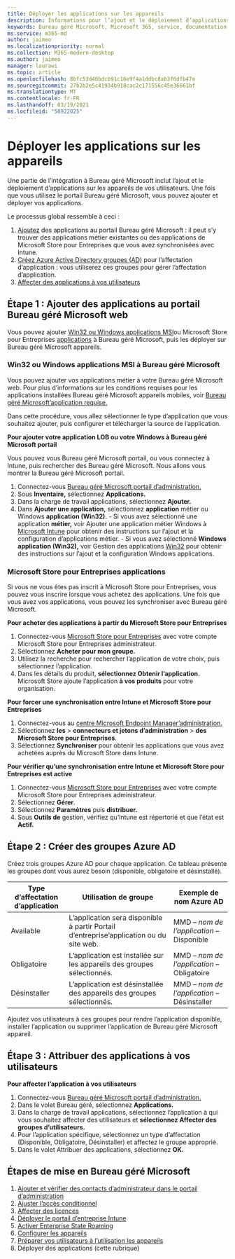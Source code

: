 ```yaml
---
title: Déployer les applications sur les appareils
description: Informations pour l’ajout et le déploiement d’applications sur Bureau géré Microsoft appareils.
keywords: Bureau géré Microsoft, Microsoft 365, service, documentation, applications, applications métier, applications métier
ms.service: m365-md
author: jaimeo
ms.localizationpriority: normal
ms.collection: M365-modern-desktop
ms.author: jaimeo
manager: laurawi
ms.topic: article
ms.openlocfilehash: 8bfc53d46bdcb91c16e9f4a1ddbc8ab3f6dfb47e
ms.sourcegitcommit: 27b2b2e5c41934b918cac2c171556c45e36661bf
ms.translationtype: MT
ms.contentlocale: fr-FR
ms.lasthandoff: 03/19/2021
ms.locfileid: "50922025"
---
```

# <a name="deploy-apps-to-devices"></a>Déployer les applications sur les appareils
Une partie de l’intégration à Bureau géré Microsoft inclut l’ajout et le déploiement d’applications sur les appareils de vos utilisateurs. Une fois que vous utilisez le portail Bureau géré Microsoft, vous pouvez ajouter et déployer vos applications. 

Le processus global ressemble à ceci :
1. [Ajoutez](#1) des applications au portail Bureau géré Microsoft : il peut s’y trouver des applications métier existantes ou des applications de Microsoft Store pour Entreprises que vous avez synchronisées avec Intune. 
2. [Créez Azure Active Directory groupes (AD)](#2) pour l’affectation d’application : vous utiliserez ces groupes pour gérer l’affectation d’application.
3. [Affecter des applications à vos utilisateurs](#3)

<span id="1" />

## <a name="step-1-add-apps-to-microsoft-managed-desktop-portal"></a>Étape 1 : Ajouter des applications au portail Bureau géré Microsoft web
Vous pouvez ajouter [Win32 ou Windows applications MSI](#lob-apps)ou Microsoft Store pour Entreprises [applications](#msfb-apps) à Bureau géré Microsoft, puis les déployer sur Bureau géré Microsoft appareils.

<span id="lob-apps">

###  <a name="win32-or-windows-msi-based-apps-to-microsoft-managed-desktop"></a>Win32 ou Windows applications MSI à Bureau géré Microsoft

Vous pouvez ajouter vos applications métier à votre Bureau géré Microsoft web. Pour plus d’informations sur les conditions requises pour les applications installées Bureau géré Microsoft appareils mobiles, voir [Bureau géré Microsoft’application requise.](../service-description/mmd-app-requirements.md)

Dans cette procédure, vous allez sélectionner le type d’application que vous souhaitez ajouter, puis configurer et télécharger la source de l’application. 

**Pour ajouter votre application LOB ou votre Windows à Bureau géré Microsoft portail**

Vous pouvez vous Bureau géré Microsoft portail, ou vous connectez à Intune, puis rechercher des Bureau géré Microsoft. Nous allons vous montrer la Bureau géré Microsoft portail. 

1.    Connectez-vous [Bureau géré Microsoft portail d’administration.](https://aka.ms/mmdportal) 
2.    Sous **Inventaire,** sélectionnez **Applications.**
3.    Dans la charge de travail applications, sélectionnez **Ajouter.**
4.    Dans **Ajouter une application,** sélectionnez **application** métier ou Windows **application (Win32).**
    - Si vous avez sélectionné une application **métier,** voir Ajouter une application métier Windows à [Microsoft Intune](/intune/lob-apps-windows) pour obtenir des instructions sur l’ajout et la configuration d’applications métier.
    - Si vous avez sélectionné **Windows application (Win32),** voir Gestion des applications [Win32](/intune/apps-win32-app-management) pour obtenir des instructions sur l’ajout et la configuration Windows applications.

<span id="msfb-apps">

### <a name="microsoft-store-for-business-apps"></a>Microsoft Store pour Entreprises applications
Si vous ne vous êtes pas inscrit à Microsoft Store pour Entreprises, vous pouvez vous inscrire lorsque vous achetez des applications. Une fois que vous avez vos applications, vous pouvez les synchroniser avec Bureau géré Microsoft. 

**Pour acheter des applications à partir du Microsoft Store pour Entreprises**

1. Connectez-vous [Microsoft Store pour Entreprises](https://businessstore.microsoft.com) avec votre compte Microsoft Store pour Entreprises administrateur.
2. Sélectionnez **Acheter pour mon groupe.**
3. Utilisez la recherche pour rechercher l’application de votre choix, puis sélectionnez l’application.
4. Dans les détails du produit, **sélectionnez Obtenir l’application.** Microsoft Store ajoute l’application **à vos produits** pour votre organisation.

**Pour forcer une synchronisation entre Intune et Microsoft Store pour Entreprises**
1. Connectez-vous au [centre Microsoft Endpoint Manager’administration.](https://go.microsoft.com/fwlink/?linkid=2109431)
2. Sélectionnez **les**  >  **connecteurs et jetons d’administration**  >  **des Microsoft Store pour Entreprises**.
3. Sélectionnez **Synchroniser** pour obtenir les applications que vous avez achetées auprès du Microsoft Store dans Intune.

**Pour vérifier qu’une synchronisation entre Intune et Microsoft Store pour Entreprises est active**
1. Connectez-vous [Microsoft Store pour Entreprises](https://businessstore.microsoft.com) avec votre compte Microsoft Store pour Entreprises administrateur.
2. Sélectionnez **Gérer**.
3. Sélectionnez **Paramètres** puis **distribuer.**
4. Sous **Outils de** gestion, vérifiez qu’Intune est répertorié et que l’état est **Actif.**  

<span id="2" />

## <a name="step-2-create-azure-ad-groups"></a>Étape 2 : Créer des groupes Azure AD

Créez trois groupes Azure AD pour chaque application. Ce tableau présente les groupes dont vous aurez besoin (disponible, obligatoire et désinstallé). 

Type d’affectation d’application |    Utilisation de groupe    | Exemple de nom Azure AD
--- | --- | ---
Available |  L’application sera disponible à partir Portail d’entreprise’application ou du site web. | MMD – *nom de l’application* – Disponible
Obligatoire |  L’application est installée sur les appareils des groupes sélectionnés. | MMD – *nom de l’application* – Obligatoire
Désinstaller |  L’application est désinstallée des appareils des groupes sélectionnés. | MMD – *nom de l’application* – Désinstaller

Ajoutez vos utilisateurs à ces groupes pour rendre l’application disponible, installer l’application ou supprimer l’application de Bureau géré Microsoft appareil. 

<span id="3" />

## <a name="step-3-assign-apps-to-your-users"></a>Étape 3 : Attribuer des applications à vos utilisateurs

**Pour affecter l’application à vos utilisateurs**

1. Connectez-vous [Bureau géré Microsoft portail d’administration.](https://aka.ms/mmdportal)
2. Dans le volet Bureau géré, sélectionnez **Applications.**
3. Dans la charge de travail applications, sélectionnez l’application à qui vous souhaitez affecter des utilisateurs et **sélectionnez Affecter des groupes d’utilisateurs.**
4. Pour l’application spécifique, sélectionnez un type d’affectation (Disponible, Obligatoire, Désinstaller) et affectez le groupe approprié.
5. Dans le volet Attribuer des applications, sélectionnez **OK.**


## <a name="steps-to-get-started-with-microsoft-managed-desktop"></a>Étapes de mise en Bureau géré Microsoft

1. [Ajouter et vérifier des contacts d’administrateur dans le portail d’administration](add-admin-contacts.md)
2. [Ajuster l’accès conditionnel](conditional-access.md)
3. [Affecter des licences](assign-licenses.md)
4. [Déployer le portail d’entreprise Intune](company-portal.md)
5. [Activer Enterprise State Roaming](enterprise-state-roaming.md)
6. [Configurer les appareils](set-up-devices.md)
7. [Préparer vos utilisateurs à l’utilisation les appareils](get-started-devices.md)
8. Déployer des applications (cette rubrique)


<!--# Preparing apps for Microsoft Managed Desktop

This topic is the target for 2 "Learn more" links in the Admin Portal (aka.ms/app-overview;app-package); also target for link from Online resources (aka.ms/app-overviewmmd-app-prep) do not delete.

-->